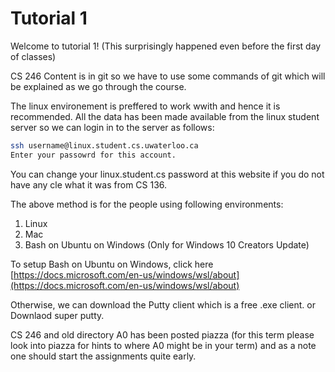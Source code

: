 # Tutorial 1
Welcome to tutorial 1! (This surprisingly happened even before the first day of classes)

CS 246 Content is in git so we have to use some commands of git which will be explained as we go through the course.

The linux environement is preffered to work wwith and hence it is recommended. All the data has been made available from the linux student server so we can login in to the server as follows:
```bash
ssh username@linux.student.cs.uwaterloo.ca
Enter your passowrd for this account. 
```
You can change your linux.student.cs password at this website if you do not have any cle what it was from CS 136.

The above method is for the people using following environments:
1. Linux
1. Mac
1. Bash on Ubuntu on Windows (Only for Windows 10 Creators Update)

To setup Bash on Ubuntu on Windows, click here [https://docs.microsoft.com/en-us/windows/wsl/about](https://docs.microsoft.com/en-us/windows/wsl/about)

Otherwise, we can download the Putty client which is a free .exe client. or Downlaod super putty.


CS 246 and old directory
A0 has been posted piazza (for this term please look into piazza for hints to where A0 might be in your term) and as a note one should start the assignments quite early.
